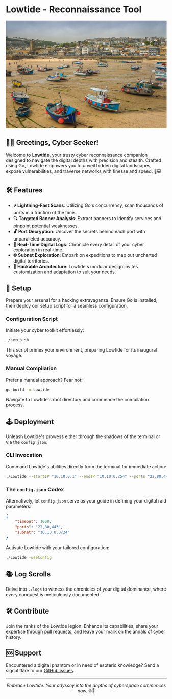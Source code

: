 # Lowtide - Reconnaissance Tool

<p align="center">
  <img src="./images/lowtide.jpg" alt="Lowtide Logo" width="600"/>
</p>

## **👨‍💻 Greetings, Cyber Seeker!**

Welcome to **Lowtide**, your trusty cyber reconnaissance companion designed to navigate the digital depths with precision and stealth. Crafted using Go, Lowtide empowers you to unveil hidden digital landscapes, expose vulnerabilities, and traverse networks with finesse and speed. 🚀💻

## 🛠️ Features

- **⚡️ Lightning-Fast Scans**: Utilizing Go's concurrency, scan thousands of ports in a fraction of the time.
- **🔍 Targeted Banner Analysis**: Extract banners to identify services and pinpoint potential weaknesses.
- **🔓 Port Decryption**: Uncover the secrets behind each port with unparalleled accuracy.
- **📝 Real-Time Digital Logs**: Chronicle every detail of your cyber exploration in real-time.
- **🌐 Subnet Exploration**: Embark on expeditions to map out uncharted digital territories.
- **🔧 Hackable Architecture**: Lowtide's modular design invites customization and adaptation to suit your needs.

## 🚀 Setup

Prepare your arsenal for a hacking extravaganza. Ensure Go is installed, then deploy our setup script for a seamless configuration.

### Configuration Script

Initiate your cyber toolkit effortlessly:

```bash
./setup.sh
```

This script primes your environment, preparing Lowtide for its inaugural voyage.

### Manual Compilation

Prefer a manual approach? Fear not:

```bash
go build -o Lowtide
```

Navigate to Lowtide's root directory and commence the compilation process.

## 🕹️ Deployment

Unleash Lowtide's prowess either through the shadows of the terminal or via the `config.json`.

### CLI Invocation

Command Lowtide's abilities directly from the terminal for immediate action:

```bash
./Lowtide --startIP "10.10.0.1" --endIP "10.10.0.254" --ports "22,80,443" --timeout 1000
```

### The `config.json` Codex

Alternatively, let `config.json` serve as your guide in defining your digital raid parameters:

```json
{
    "timeout": 1000,
    "ports": "22,80,443",
    "subnet": "10.10.0.0/24"
}
```

Activate Lowtide with your tailored configuration:

```bash
./Lowtide -useConfig
```

## 📚 Log Scrolls

Delve into `./logs` to witness the chronicles of your digital dominance, where every conquest is meticulously documented.

## 🛠 Contribute

Join the ranks of the Lowtide legion. Enhance its capabilities, share your expertise through pull requests, and leave your mark on the annals of cyber history.

## 🆘 Support

Encountered a digital phantom or in need of esoteric knowledge? Send a signal flare to our [GitHub issues](https://github.com/yourgithub/Lowtide/issues).

---

<p align="center">
<i>Embrace Lowtide. Your odyssey into the depths of cyberspace commences now.</i> 🌐👤
</p>
